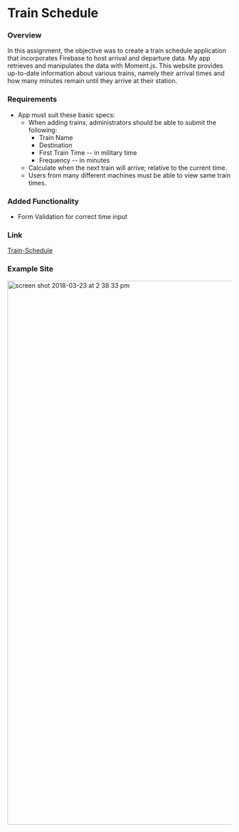 # Train Schedule

### Overview

In this assignment, the objective was to create a train schedule application that incorporates Firebase to host arrival and departure data. My app retrieves and manipulates the data with Moment.js. This website provides up-to-date information about various trains, namely their arrival times and how many minutes remain until they arrive at their station.

### Requirements

* App must suit these basic specs:
  * When adding trains, administrators should be able to submit the following:
    * Train Name
    * Destination 
    * First Train Time -- in military time
    * Frequency -- in minutes
  * Calculate when the next train will arrive; relative to the current time.
  * Users from many different machines must be able to view same train times.

### Added Functionality

* Form Validation for correct time input


### Link
[Train-Schedule](https://hbedros.github.io/Train-Scheduler/)

### Example Site

<img width="1225" alt="screen shot 2018-03-23 at 2 38 33 pm" src="https://user-images.githubusercontent.com/30307915/37854382-ed22fe54-2ea7-11e8-9f55-5dfd11e3b85b.png">

